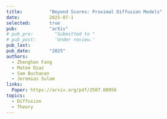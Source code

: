 ```yaml
---
title:          "Beyond Scores: Proximal Diffusion Models"
date:           2025-07-1
selected:       true
pub:            "arXiv"
# pub_pre:        "Submitted to "
# pub_post:       'Under review.'
pub_last:       
pub_date:       "2025"
authors:
  - Zhenghan Fang
  - Mateo Diaz
  - Sam Buchanan
  - Jeremias Sulam
links:
  Paper: https://arxiv.org/pdf/2507.08956
topics:
  - Diffusion
  - Theory
---
```

